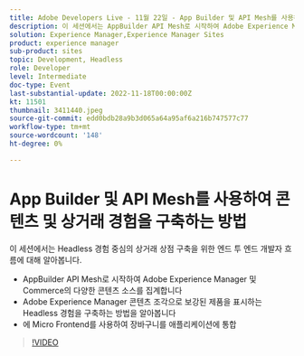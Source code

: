 ```yaml
---
title: Adobe Developers Live - 11월 22일 - App Builder 및 API Mesh를 사용하여 콘텐츠 및 상거래 경험을 구축하는 방법
description: 이 세션에서는 AppBuilder API Mesh로 시작하여 Adobe Experience Manager 및 Commerce의 다양한 콘텐츠 소스를 집계하는 헤드리스 경험 기반 상거래 상점 구축을 위한 종단간 개발자 흐름에 대해 알아봅니다. 헤드리스 경험을 구축하는 방법 알아보기 - Adobe Experience Manager 콘텐츠 조각으로 강화된 제품 표시 Micro Frontend를 사용하여 장바구니를 애플리케이션에 통합합니다.
solution: Experience Manager,Experience Manager Sites
product: experience manager
sub-product: sites
topic: Development, Headless
role: Developer
level: Intermediate
doc-type: Event
last-substantial-update: 2022-11-18T00:00:00Z
kt: 11501
thumbnail: 3411440.jpeg
source-git-commit: edd0bdb28a9b3d065a64a95af6a216b747577c77
workflow-type: tm+mt
source-wordcount: '148'
ht-degree: 0%

---
```


# App Builder 및 API Mesh를 사용하여 콘텐츠 및 상거래 경험을 구축하는 방법

이 세션에서는 Headless 경험 중심의 상거래 상점 구축을 위한 엔드 투 엔드 개발자 흐름에 대해 알아봅니다.

* AppBuilder API Mesh로 시작하여 Adobe Experience Manager 및 Commerce의 다양한 콘텐츠 소스를 집계합니다
* Adobe Experience Manager 콘텐츠 조각으로 보강된 제품을 표시하는 Headless 경험을 구축하는 방법을 알아봅니다
* 에 Micro Frontend를 사용하여 장바구니를 애플리케이션에 통합

>[!VIDEO](https://video.tv.adobe.com/v/3411440/?quality=12&learn=on)
